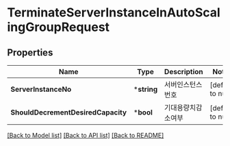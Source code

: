 # TerminateServerInstanceInAutoScalingGroupRequest

## Properties
Name | Type | Description | Notes
------------ | ------------- | ------------- | -------------
**ServerInstanceNo** | ***string** | 서버인스턴스번호 | [default to null]
**ShouldDecrementDesiredCapacity** | ***bool** | 기대용량치감소여부 | [default to null]

[[Back to Model list]](../README.md#documentation-for-models) [[Back to API list]](../README.md#documentation-for-api-endpoints) [[Back to README]](../README.md)


